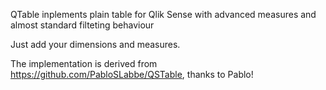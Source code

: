 QTable inplements plain table for Qlik Sense with advanced measures and almost standard filteting behaviour

Just add your dimensions and measures.

The implementation is derived from https://github.com/PabloSLabbe/QSTable, thanks to Pablo!